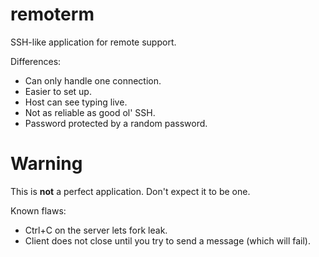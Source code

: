 # remoterm

SSH-like application for remote support.

Differences:
 - Can only handle one connection.
 - Easier to set up.
 - Host can see typing live.
 - Not as reliable as good ol' SSH.
 - Password protected by a random password.

# Warning

This is **not** a perfect application. Don't expect it to be one.

Known flaws:
 - Ctrl+C on the server lets fork leak.
 - Client does not close until you try to send a message (which will fail).
